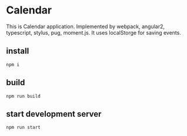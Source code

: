 # Calendar

This is Calendar application.
Implemented by webpack, angular2, typescript, stylus, pug, moment.js.
It uses localStorge for saving events.

## install

`npm i`

## build

`npm run build`

## start development server

`npm run start`
